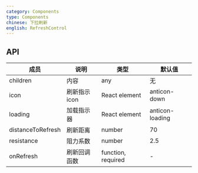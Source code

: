 ```yaml
---
category: Components
type: Components
chinese: 下拉刷新
english: RefreshControl
---
```



## API

| 成员        | 说明           | 类型      | 默认值       |
|------------|----------------|--------------------|--------------|
| children   | 内容      | any |    无  |
| icon   | 刷新指示icon   | React element |  anticon-down |
| loading   | 加载指示器   | React element |  anticon-loading |
| distanceToRefresh   |   刷新距离    | number |    70  |
| resistance   |   阻力系数   | number |    2.5  |
| onRefresh   |   刷新回调函数   | function, required |  -  |
